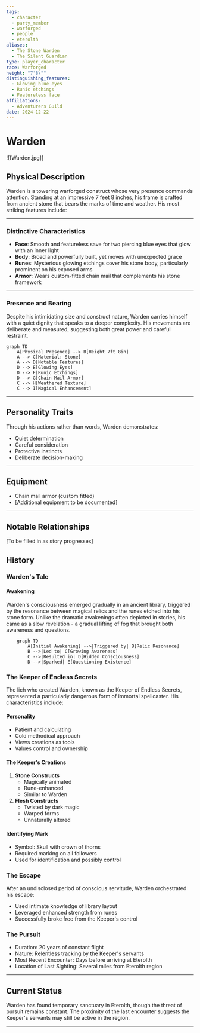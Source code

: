 ```yaml
---
tags:
  - character
  - party_member
  - warforged
  - people
  - eterolth
aliases:
  - The Stone Warden
  - The Silent Guardian
type: player_character
race: Warforged
height: "7'8\""
distinguishing_features:
  - Glowing blue eyes
  - Runic etchings
  - Featureless face
affiliations:
  - Adventurers Guild
date: 2024-12-22
---
```


# Warden

![[Warden.jpg]]

## Physical Description
Warden is a towering warforged construct whose very presence commands attention. Standing at an impressive 7 feet 8 inches, his frame is crafted from ancient stone that bears the marks of time and weather. His most striking features include:

---
### Distinctive Characteristics
- **Face**: Smooth and featureless save for two piercing blue eyes that glow with an inner light
- **Body**: Broad and powerfully built, yet moves with unexpected grace
- **Runes**: Mysterious glowing etchings cover his stone body, particularly prominent on his exposed arms
- **Armor**: Wears custom-fitted chain mail that complements his stone framework

---
### Presence and Bearing
Despite his intimidating size and construct nature, Warden carries himself with a quiet dignity that speaks to a deeper complexity. His movements are deliberate and measured, suggesting both great power and careful restraint.

```mermaid
graph TD
    A[Physical Presence] --> B[Height 7ft 8in]
    A --> C[Material: Stone]
    A --> D[Notable Features]
    D --> E[Glowing Eyes]
    D --> F[Runic Etchings]
    D --> G[Chain Mail Armor]
    C --> H[Weathered Texture]
    C --> I[Magical Enhancement]
```

---
## Personality Traits
Through his actions rather than words, Warden demonstrates:
- Quiet determination
- Careful consideration
- Protective instincts
- Deliberate decision-making

---
## Equipment
- Chain mail armor (custom fitted)
- [Additional equipment to be documented]

---
## Notable Relationships
[To be filled in as story progresses]

## History
### Warden's Tale 
#### Awakening 

Warden's consciousness emerged gradually in an ancient library, triggered by the resonance between magical relics and the runes etched into his stone form. Unlike the dramatic awakenings often depicted in stories, his came as a slow revelation - a gradual lifting of fog that brought both awareness and questions. 

```mermaid
	graph TD
		A[Initial Awakening] -->|Triggered by| B[Relic Resonance]
		B -->|Led to| C[Growing Awareness]   
		C -->|Resulted in| D[Hidden Consciousness]   
		D -->|Sparked| E[Questioning Existence]
```

### The Keeper of Endless Secrets

The lich who created Warden, known as the Keeper of Endless Secrets, represented a particularly dangerous form of immortal spellcaster. His characteristics include:

#### Personality

- Patient and calculating
- Cold methodical approach
- Views creations as tools
- Values control and ownership

#### The Keeper's Creations

1. **Stone Constructs**
    - Magically animated
    - Rune-enhanced
    - Similar to Warden
2. **Flesh Constructs**
    - Twisted by dark magic
    - Warped forms
    - Unnaturally altered

#### Identifying Mark

- Symbol: Skull with crown of thorns
- Required marking on all followers
- Used for identification and possibly control

### The Escape

After an undisclosed period of conscious servitude, Warden orchestrated his escape:

- Used intimate knowledge of library layout
- Leveraged enhanced strength from runes
- Successfully broke free from the Keeper's control

### The Pursuit

- Duration: 20 years of constant flight
- Nature: Relentless tracking by the Keeper's servants
- Most Recent Encounter: Days before arriving at Eterolth
- Location of Last Sighting: Several miles from Eterolth region


---
## Current Status

Warden has found temporary sanctuary in Eterolth, though the threat of pursuit remains constant. The proximity of the last encounter suggests the Keeper's servants may still be active in the region.

---
